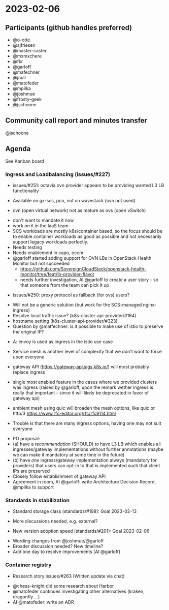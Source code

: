 # 2023-02-06
## Participants (github handles preferred)
* @o-otte
* @ajfriesen
* @master-caster
* @mxmxchere
* @fkr
* @garloff
* @mafechner
* @jnull
* @matofeder
* @mpilka
* @joshmue
* @frosty-geek
* @jschoone

## Community call report and minutes transfer
  @jschoone

## Agenda
See Kanban board 

### Ingress and Loadbalancing (issues/#227)
* issues/#251: octavia ovn provider appears to be providing wanted L3 LB functionality
- Available on gx-scs, pco, not on wavestack (ovn not used)
* ovn (open virtual network) not as mature as ovs (open vSwitch)
- don't want to mandate it now
- work on it in the IaaS team
- SCS workloads are mostly k8s/container based, so the focus should be to enable container workloads as good as possible and not necessarily support legacy workloads perfectly.
- Needs testing
- Needs enablement in capo, occm
- @garloff started adding support for OVN LBs in OpenStack Health Monitor but not succeeded
  - https://github.com/SovereignCloudStack/openstack-health-monitor/tree/feat/lb-provider-flavor
  - needs further investigation, AI @garloff to create a user story - so that someone from the team can pick it up

* issues/#250: proxy protocol as fallback (for ovs) users?
- Will not be a generic solution (but work for the SCS-managed nginx-ingress)
- Resolve local traffic issue? (k8s-cluster-api-provider/#184)
- hostname setting (k8s-cluster-api-provider/#323)
- Question by @matfechner: is it possible to make use of istio to preserve the original IP?
* A: envoy is used as ingress in the istio use case
- Service mesh is another level of complexity that we don't want to force upon everyone
* gateway API (https://gateway-api.sigs.k8s.io/) will most probably replace ingress
- single most enabled feature in the cases where we provided clusters was ingress (raised by @garloff, upon the remark wether ingress is really that important - since it will likely be deprecated in favor of gateway api)
* ambient mesh using quic will broaden the mesh options, like quic or http/3 https://www.rfc-editor.org/rfc/rfc9114.html
- Trouble is that there are many ingress options, having one may not suit everyone

* PO proposal:
* (a) have a *recommendation* (SHOULD) to have L3 LB which enables all ingresses/gateway implementations without further annotations (maybe we can make it mandatory at some time in the future)
* (b) have *one* ingress/gateway implementation always (mandatory for providers) that users can opt-in to that is implemented such that client IPs are preserved
* Closely follow establishment of gateway API
* Agreement in room, AI @garloff: write Architecture Decision Record, @mpilka to support

### Standards in stabilization
* Standard storage class (standards/#198): Goal 2023-02-13
- More discussions needed, e.g. external?
* New version adoption speed (standards/#201): Goal 2023-02-06
- Wording changes from @joshmue/@garloff
- Broader discussion needed? New timeline?
- Add one day to resolve improvements (AI @garloff)


### Container registry
* Research story issues/#263 (Written update via chat)
- @chess-knight did some research about Harbor
- @matofeder continues investigating other alternatives (kraken, dragonfly ...)
- AI @matofeder: write an ADR 
